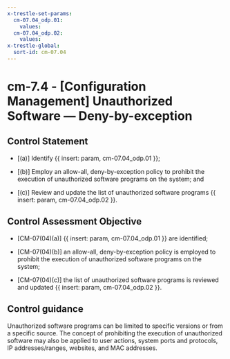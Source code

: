 ```yaml
---
x-trestle-set-params:
  cm-07.04_odp.01:
    values:
  cm-07.04_odp.02:
    values:
x-trestle-global:
  sort-id: cm-07.04
---
```


# cm-7.4 - \[Configuration Management\] Unauthorized Software — Deny-by-exception

## Control Statement

- \[(a)\] Identify {{ insert: param, cm-07.04_odp.01 }};

- \[(b)\] Employ an allow-all, deny-by-exception policy to prohibit the execution of unauthorized software programs on the system; and

- \[(c)\] Review and update the list of unauthorized software programs {{ insert: param, cm-07.04_odp.02 }}.

## Control Assessment Objective

- \[CM-07(04)(a)\]  {{ insert: param, cm-07.04_odp.01 }} are identified;

- \[CM-07(04)(b)\] an allow-all, deny-by-exception policy is employed to prohibit the execution of unauthorized software programs on the system;

- \[CM-07(04)(c)\] the list of unauthorized software programs is reviewed and updated {{ insert: param, cm-07.04_odp.02 }}.

## Control guidance

Unauthorized software programs can be limited to specific versions or from a specific source. The concept of prohibiting the execution of unauthorized software may also be applied to user actions, system ports and protocols, IP addresses/ranges, websites, and MAC addresses.
